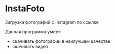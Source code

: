 # InstaFoto
Загрузка фотографий с Instagram по ссылке

Данная программа умеет:
- скачивать фотографии в наилучшем качестве
- скачивать видео